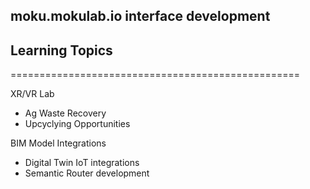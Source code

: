 ## moku.mokulab.io interface development

## Learning Topics
==================================================

XR/VR Lab
- Ag Waste Recovery
- Upcyclying Opportunities

BIM Model Integrations
- Digital Twin IoT integrations
- Semantic Router development

